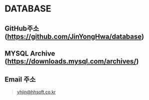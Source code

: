 # DATABASE

## GitHub주소 (https://github.com/JinYongHwa/database)

## MYSQL Archive (https://downloads.mysql.com/archives/)

## Email 주소
> yhjin@hhsoft.co.kr
